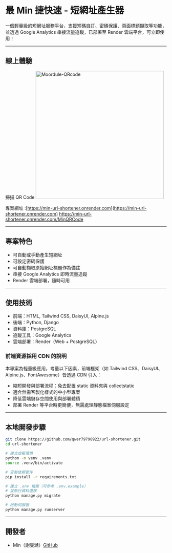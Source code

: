 # 最 Min 捷快速 - 短網址產生器

一個輕量級的短網址服務平台，支援短碼自訂、密碼保護、頁面標題擷取等功能，並透過 Google Analytics 串接流量追蹤，已部署至 Render 雲端平台，可立即使用！

---

## 線上體驗

掃描 QR Code
<img src="https://min-url-shortener.onrender.com/MinQRCode" alt="Moordule-QRcode" width="400"/>

專案網址 :[https://min-url-shortener.onrender.com](https://min-url-shortener.onrender.com)
https://min-url-shortener.onrender.com/MinQRCode

---

## 專案特色

- 可自動或手動產生短網址
- 可設定密碼保護
- 可自動擷取原始網址標題作為備註
- 串接 Google Analytics 即時流量追蹤
- Render 雲端部署，隨時可用

---

## 使用技術

- 前端：HTML, Tailwind CSS, DaisyUI, Alpine.js
- 後端：Python, Django
- 資料庫：PostgreSQL
- 追蹤工具：Google Analytics
- 雲端部署：Render（Web + PostgreSQL）

### 前端資源採用 CDN 的說明

本專案為輕量級應用，考量以下因素，前端框架（如 Tailwind CSS、DaisyUI、Alpine.js、FontAwesome）皆透過 CDN 引入：

- 縮短開發與部署流程：免去配置 static 資料夾與 collectstatic
- 適合無需客製化樣式的中小型專案
- 降低雲端儲存空間使用與部署體積
- 部署 Render 等平台時更簡便，無需處理靜態檔案伺服設定

---

## 本地開發步驟

```bash
git clone https://github.com/qwer79790922/url-shortener.git
cd url-shortener

# 建立虛擬環境
python -m venv .venv
source .venv/bin/activate

# 安裝依賴套件
pip install -r requirements.txt

# 建立 .env 檔案（可參考 .env.example）
# 並執行資料遷移
python manage.py migrate

# 啟動伺服器
python manage.py runserver
```

---

## 開發者

- Min（謝旻澔）[GitHub](https://github.com/qWer79790922)
